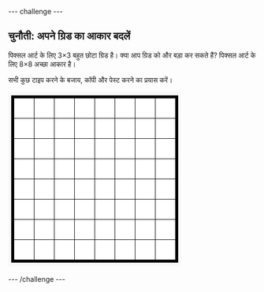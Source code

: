 --- challenge ---
## चुनौती: अपने ग्रिड का आकार बदलें

पिक्सल आर्ट के लिए 3×3 बहुत छोटा ग्रिड है। क्या आप ग्रिड को और बड़ा कर सकते हैं? पिक्सल आर्ट के लिए 8×8 अच्छा आकार है।

सभी कुछ टाइप करने के बजाय, कॉपी और पेस्ट करने का प्रयास करें।

![screenshot](images/pixel-art-grid-8.png)

--- /challenge ---

